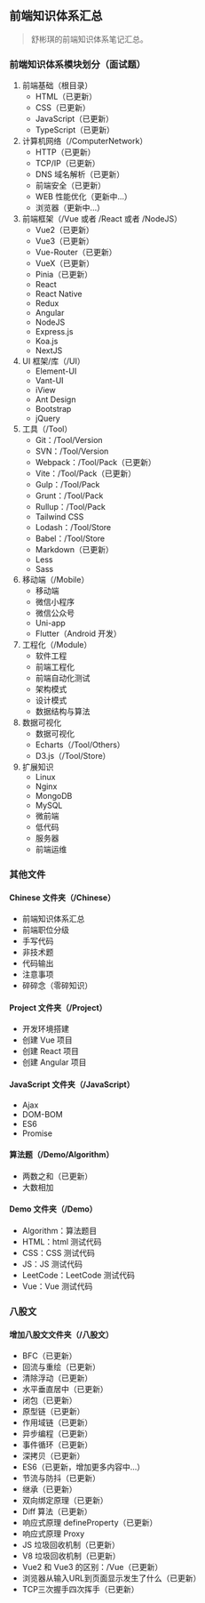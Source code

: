 <!--
 * @Author: Shu Binqi
 * @Date: 2023-02-28 18:37:33
 * @LastEditors: Shu Binqi
 * @LastEditTime: 2023-03-03 00:41:10
 * @Description: 前端面试题汇总
 * @Version: 1.0.0
 * @FilePath: \interviewQuestions\README.md
-->

## 前端知识体系汇总

> 舒彬琪的前端知识体系笔记汇总。

### 前端知识体系模块划分（面试题）

1. 前端基础（根目录）
   - HTML（已更新）
   - CSS（已更新）
   - JavaScript（已更新）
   - TypeScript（已更新）
2. 计算机网络（/ComputerNetwork）
   - HTTP（已更新）
   - TCP/IP（已更新）
   - DNS 域名解析（已更新）
   - 前端安全（已更新）
   - WEB 性能优化（更新中...）
   - 浏览器（更新中...）
3. 前端框架（/Vue 或者 /React 或者 /NodeJS）
   - Vue2（已更新）
   - Vue3（已更新）
   - Vue-Router（已更新）
   - VueX（已更新）
   - Pinia（已更新）
   - React
   - React Native
   - Redux
   - Angular
   - NodeJS
   - Express.js
   - Koa.js
   - NextJS
4. UI 框架/库（/UI）
   - Element-UI
   - Vant-UI
   - iView
   - Ant Design
   - Bootstrap
   - jQuery
5. 工具（/Tool）
   - Git：/Tool/Version
   - SVN：/Tool/Version
   - Webpack：/Tool/Pack（已更新）
   - Vite：/Tool/Pack（已更新）
   - Gulp：/Tool/Pack
   - Grunt：/Tool/Pack
   - Rullup：/Tool/Pack
   - Tailwind CSS
   - Lodash：/Tool/Store
   - Babel：/Tool/Store
   - Markdown（已更新）
   - Less
   - Sass
6. 移动端（/Mobile）
   - 移动端
   - 微信小程序
   - 微信公众号
   - Uni-app
   - Flutter（Android 开发）
7. 工程化（/Module）
   - 软件工程
   - 前端工程化
   - 前端自动化测试
   - 架构模式
   - 设计模式
   - 数据结构与算法
8. 数据可视化
   - 数据可视化
   - Echarts（/Tool/Others）
   - D3.js（/Tool/Store）
9. 扩展知识
   - Linux
   - Nginx
   - MongoDB
   - MySQL
   - 微前端
   - 低代码
   - 服务器
   - 前端运维

### 其他文件

#### Chinese 文件夹（/Chinese）

- 前端知识体系汇总
- 前端职位分级
- 手写代码
- 非技术题
- 代码输出
- 注意事项
- 碎碎念（零碎知识）

#### Project 文件夹（/Project）

- 开发环境搭建
- 创建 Vue 项目
- 创建 React 项目
- 创建 Angular 项目

#### JavaScript 文件夹（/JavaScript）

- Ajax
- DOM-BOM
- ES6
- Promise

#### 算法题（/Demo/Algorithm）

- 两数之和（已更新）
- 大数相加

#### Demo 文件夹（/Demo）

- Algorithm：算法题目
- HTML：html 测试代码
- CSS：CSS 测试代码
- JS：JS 测试代码
- LeetCode：LeetCode 测试代码
- Vue：Vue 测试代码

### 八股文

#### 增加八股文文件夹（/八股文）

- BFC（已更新）
- 回流与重绘（已更新）
- 清除浮动（已更新）
- 水平垂直居中（已更新）
- 闭包（已更新）
- 原型链（已更新）
- 作用域链（已更新）
- 异步编程（已更新）
- 事件循环（已更新）
- 深拷贝（已更新）
- ES6（已更新，增加更多内容中...）
- 节流与防抖（已更新）
- 继承（已更新）
- 双向绑定原理（已更新）
- Diff 算法（已更新）
- 响应式原理 defineProperty（已更新）
- 响应式原理 Proxy
- JS 垃圾回收机制（已更新）
- V8 垃圾回收机制（已更新）
- Vue2 和 Vue3 的区别：/Vue（已更新）
- 浏览器从输入URL到页面显示发生了什么（已更新）
- TCP三次握手四次挥手（已更新）

